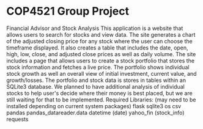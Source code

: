 # COP4521 Group Project
Financial Advisor and Stock Analysis
This application is a website that allows users to search for stocks and view data. The site generates a chart of the adjusted closing price for any stock where the user can choose the timeframe displayed. It also creates a table that includes the date, open, high, low, close, and adjusted close prices as well as daily volume. The site includes a page that allows users to create a stock portfolio that stores the stock information and fetches a live price. The portfolio shows individual stock growth as well an overall view of initial investment, current value, and growth/losses. The portfolio and stock data is stores in tables within an SQLite3 database. We planned to have additional analysis of individual stocks to help user's decide where their money is best placed, but we are still waiting for that to be implemented.
Required Libraries:
(may need to be installed depending on current system packages)
flask
sqlite3
os
csv
pandas
pandas_datareader.data
datetime  (date)
yahoo_fin (stock_info)
requests


